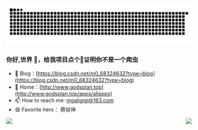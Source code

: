 
<picture>
  <source media="(prefers-color-scheme: dark)" srcset="https://raw.githubusercontent.com/flowers-10/flowers-10/output/github-contribution-grid-snake-dark.svg">
  <source media="(prefers-color-scheme: light)" srcset="https://raw.githubusercontent.com/flowers-10/flowers-10/output/github-contribution-grid-snake.svg">
  <img alt="github contribution grid snake animation" src="https://raw.githubusercontent.com/flowers-10/flowers-10/output/github-contribution-grid-snake.svg">
</picture>

### 你好,世界 👋，给我项目点个🌟证明你不是一个爬虫

- :orange_book: Blog：[https://blog.csdn.net/m0_68324632?type=blog](https://blog.csdn.net/m0_68324632?type=blog)
-  :hammer: Home：[http://www.godsplan.top](http://www.godsplan.top/apps/allapps)
- 📫 How to reach me: mgaligigi@163.com
- 😄 Favorite hero： 蔡徐坤

<img align="right" src="https://github-readme-stats.vercel.app/api/top-langs/?username=flowers-10&hide=css" />
<img align="left" src="https://github-readme-stats.vercel.app/api?username=flowers-10&show_icons=true" />



